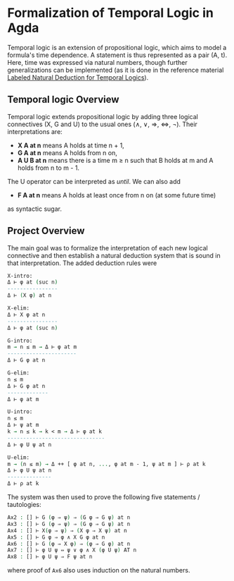 # Formalization of Temporal Logic in Agda

Temporal logic is an extension of propositional logic, which aims to model a formula's time dependence. A statement is thus represented as a pair (A, t). Here, time was expressed via natural numbers, though further generalizations can be implemented (as it is done in the reference material [Labeled Natural Deduction for Temporal Logics](https://www.math.tecnico.ulisboa.pt/~mvolpe/publications/theses/volpe-phd-thesis.pdf)).

## Temporal logic Overview

Temporal logic extends propositional logic by adding three logical connectives (X, G and U) to the usual ones (∧, ∨, ⇒, ⇔, ¬). Their interpretations are:

- **X A at n** means A holds at time n + 1,
- **G A at n** means A holds from n on,
- **A U B at n** means there is a time m ≥ n such that B holds at m and A holds from n to m - 1.

The U operator can be interpreted as _until_. We can also add

- **F A at n** means A holds at least once from n on (at some future time)

as syntactic sugar.

## Project Overview

The main goal was to formalize the interpretation of each new logical connective and then establish a natural deduction system that is sound in that interpretation. The added deduction rules were

```agda
X-intro:
Δ ⊢ φ at (suc n)
----------------
Δ ⊢ (X φ) at n

X-elim:
Δ ⊢ X φ at n
----------------
Δ ⊢ φ at (suc n)

G-intro:
m → n ≤ m → Δ ⊢ φ at m
----------------------
Δ ⊢ G φ at n

G-elim:
n ≤ m
Δ ⊢ G φ at n
-------------
Δ ⊢ φ at m

U-intro:
n ≤ m
Δ ⊢ ψ at m
k → n ≤ k → k < m → Δ ⊢ φ at k
-------------------------------
Δ ⊢ φ U ψ at n

U-elim:
m → (n ≤ m) → Δ ++ [ φ at n, ..., φ at m - 1, ψ at m ] ⊢ ρ at k
Δ ⊢ φ U ψ at n
--------------
Δ ⊢ ρ at k
```

The system was then used to prove the following five statements / tautologies:

```agda
Ax2 : [] ⊢ G (φ ⇒ ψ) ⇒ (G φ ⇒ G ψ) at n
Ax3 : [] ⊢ G (φ ⇒ ψ) ⇒ (G φ ⇒ G ψ) at n
Ax4 : [] ⊢ X(φ ⇒ ψ) ⇒ (X φ ⇒ X ψ) at n
Ax5 : [] ⊢ G φ ⇒ φ ∧ X G φ at n
Ax6 : [] ⊢ G (φ ⇒ X φ) ⇒ (φ ⇒ G φ) at n
Ax7 : [] ⊢ φ U ψ ⇔ ψ ∨ φ ∧ X (φ U ψ) AT n
Ax8 : [] ⊢ φ U ψ ⇒ F ψ at n
```

where proof of `Ax6` also uses induction on the natural numbers.

